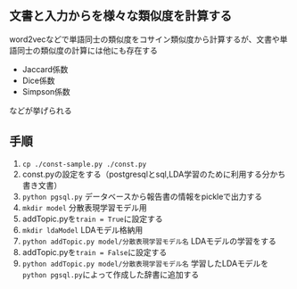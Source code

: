 ## 文書と入力からを様々な類似度を計算する
word2vecなどで単語同士の類似度をコサイン類似度から計算するが、文書や単語同士の類似度の計算には他にも存在する

- Jaccard係数
- Dice係数
- Simpson係数

などが挙げられる

## 手順
1. `cp ./const-sample.py ./const.py`
1. const.pyの設定をする（postgresqlとsql,LDA学習のために利用する分かち書き文書）
1. `python pgsql.py` データベースから報告書の情報をpickleで出力する
1. `mkdir model` 分散表現学習モデル用
1. addTopic.pyを`train = True`に設定する
1. `mkdir ldaModel` LDAモデル格納用
1. `python addTopic.py model/分散表現学習モデル名` LDAモデルの学習をする
1. addTopic.pyを`train = False`に設定する
1. `python addTopic.py model/分散表現学習モデル名` 学習したLDAモデルを`python pgsql.py`によって作成した辞書に追加する

